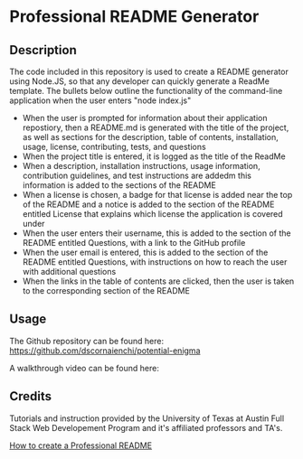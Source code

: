 # Professional README Generator

## Description

The code included in this repository is used to create a README generator using Node.JS, so that any developer can quickly generate a ReadMe template. The bullets below outline the functionality of the command-line application when the user enters "node index.js"
* When the user is prompted for information about their application repostiory, then a README.md is generated with the title of the project, as well as sections for the description, table of contents, installation, usage, license, contributing, tests, and questions 
* When the project title is entered, it is logged as the title of the ReadMe
* When a description, installation instructions, usage information, contribution guidelines, and test instructions are addedm this information is added to the sections of the README
* When a license is chosen, a badge for that license is added near the top of the README and a notice is added to the section of the README entitled License that explains which license the application is covered under
* When the user enters their username, this is added to the section of the README entitled Questions, with a link to the GitHub profile
* When the user email is entered, this is added to the section of the README entitled Questions, with instructions on how to reach the user with additional questions 
* When the links in the table of contents are clicked, then the user is taken to the corresponding section of the README

## Usage

The Github repository can be found here: https://github.com/dscornaienchi/potential-enigma

A walkthrough video can be found here: 


## Credits

Tutorials and instruction provided by the University of Texas at Austin Full Stack Web Developement Program and it's affiliated professors and TA's. 

[How to create a Professional README](https://coding-boot-camp.github.io/full-stack/github/professional-readme-guide)


